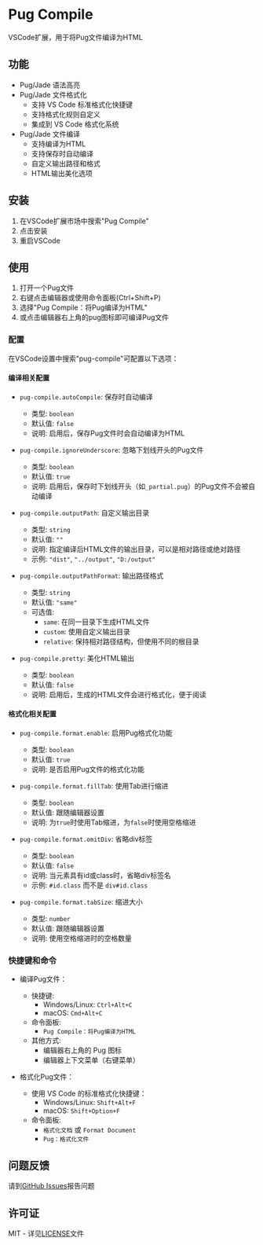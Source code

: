 # Pug Compile

VSCode扩展，用于将Pug文件编译为HTML

## 功能

- Pug/Jade 语法高亮
- Pug/Jade 文件格式化
  - 支持 VS Code 标准格式化快捷键
  - 支持格式化规则自定义
  - 集成到 VS Code 格式化系统
- Pug/Jade 文件编译
  - 支持编译为HTML
  - 支持保存时自动编译
  - 自定义输出路径和格式
  - HTML输出美化选项

## 安装

1. 在VSCode扩展市场中搜索"Pug Compile"
2. 点击安装
3. 重启VSCode

## 使用

1. 打开一个Pug文件
2. 右键点击编辑器或使用命令面板(Ctrl+Shift+P)
3. 选择"Pug Compile：将Pug编译为HTML"
4. 或点击编辑器右上角的pug图标即可编译Pug文件

### 配置

在VSCode设置中搜索"pug-compile"可配置以下选项：

#### 编译相关配置

- `pug-compile.autoCompile`: 保存时自动编译
  - 类型: `boolean`
  - 默认值: `false`
  - 说明: 启用后，保存Pug文件时会自动编译为HTML

- `pug-compile.ignoreUnderscore`: 忽略下划线开头的Pug文件
  - 类型: `boolean`
  - 默认值: `true`
  - 说明: 启用后，保存时下划线开头（如`_partial.pug`）的Pug文件不会被自动编译

- `pug-compile.outputPath`: 自定义输出目录
  - 类型: `string`
  - 默认值: `""`
  - 说明: 指定编译后HTML文件的输出目录，可以是相对路径或绝对路径
  - 示例: `"dist"`, `"../output"`, `"D:/output"`

- `pug-compile.outputPathFormat`: 输出路径格式
  - 类型: `string`
  - 默认值: `"same"`
  - 可选值:
    - `same`: 在同一目录下生成HTML文件
    - `custom`: 使用自定义输出目录
    - `relative`: 保持相对路径结构，但使用不同的根目录

- `pug-compile.pretty`: 美化HTML输出
  - 类型: `boolean`
  - 默认值: `false`
  - 说明: 启用后，生成的HTML文件会进行格式化，便于阅读

#### 格式化相关配置

- `pug-compile.format.enable`: 启用Pug格式化功能
  - 类型: `boolean`
  - 默认值: `true`
  - 说明: 是否启用Pug文件的格式化功能

- `pug-compile.format.fillTab`: 使用Tab进行缩进
  - 类型: `boolean`
  - 默认值: 跟随编辑器设置
  - 说明: 为`true`时使用Tab缩进，为`false`时使用空格缩进

- `pug-compile.format.omitDiv`: 省略div标签
  - 类型: `boolean`
  - 默认值: `false`
  - 说明: 当元素具有id或class时，省略div标签名
  - 示例: `#id.class` 而不是 `div#id.class`

- `pug-compile.format.tabSize`: 缩进大小
  - 类型: `number`
  - 默认值: 跟随编辑器设置
  - 说明: 使用空格缩进时的空格数量

### 快捷键和命令

- 编译Pug文件：
  - 快捷键:
    - Windows/Linux: `Ctrl+Alt+C`
    - macOS: `Cmd+Alt+C`
  - 命令面板: 
    - `Pug Compile：将Pug编译为HTML`
  - 其他方式:
    - 编辑器右上角的 Pug 图标
    - 编辑器上下文菜单（右键菜单）

- 格式化Pug文件：
  - 使用 VS Code 的标准格式化快捷键：
    - Windows/Linux: `Shift+Alt+F`
    - macOS: `Shift+Option+F`
  - 命令面板:
    - `格式化文档` 或 `Format Document`
    - `Pug：格式化文件`

## 问题反馈

请到[GitHub Issues](https://github.com/Kiraalla/pug-compile/issues)报告问题

## 许可证

MIT - 详见[LICENSE](LICENSE)文件